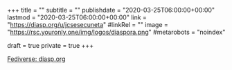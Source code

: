+++
title = ""
subtitle = ""
publishdate = "2020-03-25T06:00:00+00:00"
lastmod = "2020-03-25T06:00:00+00:00"
link = "https://diasp.org/u/jcsesecuneta"
#linkRel = ""
image = "https://rsc.youronly.one/img/logos/diaspora.png"
#metarobots = "noindex"

draft = true
private = true
+++

[Fediverse: diasp.org](https://diasp.org/u/jcsesecuneta "Fediverse: diasp.org")
